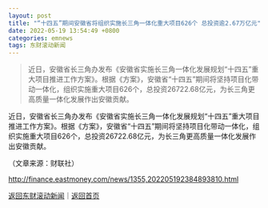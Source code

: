 ```yaml
---
layout: post
title: "“十四五”期间安徽省将组织实施长三角一体化重大项目626个 总投资逾2.67万亿元"
date: 2022-05-19 13:54:49 +0800
categories: emnews
tags: 东财滚动新闻
---
```

> 近日，安徽省长三角办发布《安徽省实施长三角一体化发展规划“十四五”重大项目推进工作方案》。根据《方案》，安徽省“十四五”期间将坚持项目化带动一体化，组织实施重大项目626个，总投资26722.68亿元，为长三角更高质量一体化发展作出安徽贡献。

<p>近日，安徽省长三角办发布《安徽省实施长三角一体化发展规划“十四五”重大项目推进工作方案》。根据《方案》，安徽省“十四五”期间将坚持项目化带动一体化，组织实施重大项目626个，总投资26722.68亿元，为长三角更高质量一体化发展作出安徽贡献。</p><p class="em_media">（文章来源：财联社）</p>

<http://finance.eastmoney.com/news/1355,202205192384893810.html>

[返回东财滚动新闻](//finews.withounder.com/emnews/)｜[返回首页](//finews.withounder.com/)